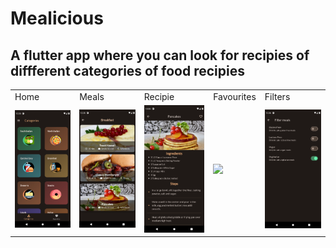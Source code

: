 # Mealicious
## A flutter app where you can look for recipies of diffferent categories of food recipies 

<table>
  <tr>
    <td>Home</td>
    <td>Meals</td>
    <td>Recipie</td>
    <td>Favourites</td>
    <td>Filters</td>
  </tr>
  <tr>
    <td><img src="screenshots/1.png" width=270></td>
    <td><img src="screenshots/2.png" width=270></td>
    <td><img src="screenshots/3.png" width=270></td>
    <td><img src="screenshots/4.png" width=270></td>
    <td><img src="screenshots/5.png" width=270></td>
  </tr>
 </table>
